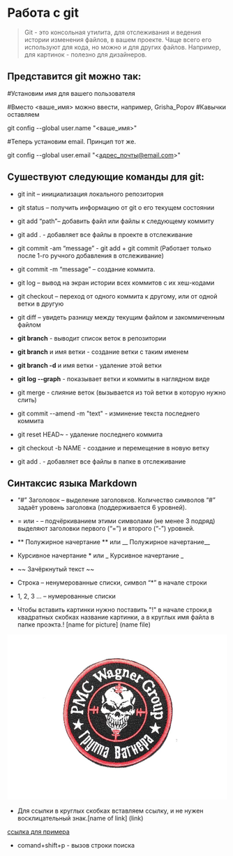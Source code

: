 # Работа с git

>Git - это консольная утилита, для отслеживания и ведения истории изменения файлов, в вашем проекте. Чаще всего его используют для кода, но можно и для других файлов. Например, для картинок - полезно для дизайнеров.

## Представится git можно так:

#Установим имя для вашего пользователя

#Вместо <ваше_имя> можно ввести, например, Grisha_Popov
#Кавычки оставляем

git config --global user.name "<ваше_имя>"

#Теперь установим email. Принцип тот же.

git config --global user.email "<адрес_почты@email.com>"

## **Сушествуют следующие команды для git:**

*	git init – инициализация локального репозитория

*	git status – получить информацию от git о его текущем 
состоянии

*	git add “path”– добавить файл или файлы к следующему коммиту

* git add . - добавляет все файлы в проекте в отслеживание

*	git commit -am “message” - git add + git commit (Работает только после 1-го ручного добавления в отслеживание)

*	git commit -m “message” – создание коммита.

*	git log – вывод на экран истории всех коммитов с их 
хеш-кодами

*	git checkout – переход от одного коммита к другому, или от одной ветки в другую

*	git diff – увидеть разницу между текущим файлом и закоммиченным файлом


* **git branch** - выводит список веток в репозитории

* **git branch** и имя ветки - создание ветки с таким именем

* **git branch -d**  и имя ветки - удаление этой ветки

* **git log --graph** - показывает ветки и коммиты в наглядном виде

* git merge - слияние веток (вызывается из той ветки в которую нужно слить)

* git commit --amend -m "text" - изминение текста последнего коммита

* git reset HEAD~ - удаление последнего коммита

* git checkout -b NAME - создание и перемещение в новую ветку

* git add . - добавляет все файлы в папке в отслеживание





## **Cинтаксис языка Markdown**

 * “#” Заголовок – выделение заголовков.
  Количество символов “#” задаёт уровень заголовка  (поддерживается 6 уровней).


*	= или - – подчёркиванием этими символами (не менее 3 подряд) выделяют заголовки  первого (“=”) и второго (“-”) уровней.


*	** Полужирное начертание ** или __ Полужирное начертание__


*	 Курсивное начертание * или _ Курсивное начертание _


* ~~ Зачёркнутый текст ~~


* Строка – ненумерованные списки, символ “*” в начале строки


*	1, 2, 3 … – нумерованные списки

* Чтобы вставить картинки нужно поставить "!" в начале строки,в квадратных скобках название картинки, а в круглых имя файла в папке проэкта.! [name for picture] (name file)

![картинка для примера](29641_big.jpg)

* Для ссылки в круглых скобках вставляем ссылку, и не нужен восклицательный знак.[name of link] (link)

[ссылка для примера](https://habr.com/ru/articles/541258/)


* comand+shift+p - вызов строки поиска




